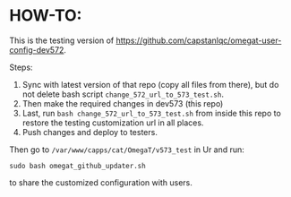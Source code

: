 # HOW-TO:

This is the testing version of https://github.com/capstanlqc/omegat-user-config-dev572.

Steps:

1. Sync with latest version of that repo (copy all files from there), but do not delete bash script `change_572_url_to_573_test.sh`.
2. Then make the required changes in dev573 (this repo)
3. Last, run `bash change_572_url_to_573_test.sh` from inside this repo to restore the testing customization url in all places.
4. Push changes and deploy to testers.

Then go to `/var/www/capps/cat/OmegaT/v573_test` in Ur and run:
```
sudo bash omegat_github_updater.sh
```
to share the customized configuration with users.
